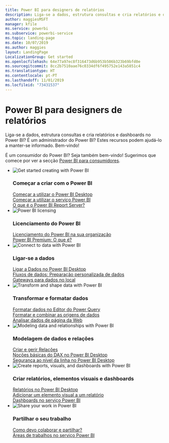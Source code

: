 ```yaml
---
title: Power BI para designers de relatórios
description: Liga-se a dados, estrutura consultas e cria relatórios e dashboards no Power BI? É um administrador do Power BI?
author: maggiesMSFT
manager: kfile
ms.service: powerbi
ms.subservice: powerbi-service
ms.topic: landing-page
ms.date: 10/07/2019
ms.author: maggies
layout: LandingPage
LocalizationGroup: Get started
ms.openlocfilehash: 64e77a97ec8f316473d6b953b506b323b69bfd0e
ms.sourcegitcommit: 8cc2b7510aae76c0334df6f495752e143a5851c4
ms.translationtype: HT
ms.contentlocale: pt-PT
ms.lasthandoff: 11/01/2019
ms.locfileid: "73431537"
---
```

# <a name="power-bi-for-report-designers"></a>Power BI para designers de relatórios

Liga-se a dados, estrutura consultas e cria relatórios e dashboards no Power BI? É um administrador do Power BI? Estes recursos podem ajudá-lo a manter-se informado. Bem-vindo!

É um consumidor do Power BI? Seja também bem-vindo! Sugerimos que comece por ver a secção [Power BI para consumidores](consumer/power-bi-consumer-landing.md).

<ul class="panelContent cardsF"> 
            <li> 
                  <div class="cardSize"> 
                        <div class="cardPadding"> 
                              <div class="card"> 
                                    <div class="cardImageOuter">
                                          <div class="cardImage">
                                                <img alt="Get started creating with Power BI" src="media/power-bi-creator-landing/power-bi-designer-get-started.svg" data-linktype="relative-path">
                                          </div>
                                    </div>
                                    <div class="cardText"> 
                                          <h3>Começar a criar com o Power BI</h3> 
                                          <p></p>
                                               <a href="desktop-what-is-desktop.md">Começar a utilizar o Power BI Desktop</a><br/> 
                                               <a href="fundamentals/power-bi-overview.md">Começar a utilizar o serviço Power BI</a><br/> 
                                               <a href="report-server/get-started.md">O que é o Power BI Report Server?</a>
                                    </div> 
                              </div> 
                        </div> 
                  </div> 
            </li>
            <li> 
                  <div class="cardSize"> 
                        <div class="cardPadding"> 
                              <div class="card"> 
                                    <div class="cardImageOuter">
                                          <div class="cardImage">
                                                <img alt="Power BI licensing" src="media/power-bi-creator-landing/power-bi-designer-licensing.svg" data-linktype="relative-path">
                                          </div>
                                    </div>
                                    <div class="cardText"> 
                                          <h3>Licenciamento do Power BI</h3> 
                                          <p></p>
                                                <a href="service-admin-licensing-organization.md">Licenciamento do Power BI na sua organização</a><br/> 
                                                <a href="service-premium-what-is.md">Power BI Premium: O que é?</a> 
                                    </div> 
                              </div> 
                        </div> 
                  </div> 
            </li>
            <li> 
                  <div class="cardSize"> 
                        <div class="cardPadding"> 
                              <div class="card"> 
                                    <div class="cardImageOuter">
                                          <div class="cardImage">
                                                <img alt="Connect to data with Power BI" src="media/power-bi-creator-landing/power-bi-designer-connect-data.svg" data-linktype="relative-path">
                                          </div>
                                    </div>
                                    <div class="cardText"> 
                                          <h3>Ligar-se a dados</h3> 
                                          <p></p>
                                                <a href="desktop-quickstart-connect-to-data.md">Ligar a Dados no Power BI Desktop</a><br/> 
                                                <a href="service-dataflows-overview.md">Fluxos de dados: Preparação personalizada de dados</a><br/> 
                                                <a href="service-gateway-onprem.md">Gateways para dados no local</a>
                                    </div> 
                              </div> 
                        </div> 
                  </div> 
            </li>
            <li> 
                  <div class="cardSize"> 
                        <div class="cardPadding"> 
                              <div class="card"> 
                                    <div class="cardImageOuter">
                                          <div class="cardImage">
                                                <img alt="Transform and shape data with Power BI" src="media/power-bi-creator-landing/power-bi-designer-transform-shape-data.svg" data-linktype="relative-path">
                                          </div>
                                    </div>
                                    <div class="cardText"> 
                                          <h3>Transformar e formatar dados</h3> 
                                          <p></p>
                                                <a href="desktop-common-query-tasks.md">Formatar dados no Editor do Power Query</a><br/> 
                                                <a href="desktop-shape-and-combine-data.md">Formatar e combinar as origens de dados</a><br/> 
                                                <a href="desktop-tutorial-importing-and-analyzing-data-from-a-web-page.md">Analisar dados de página da Web</a>
                                    </div> 
                              </div> 
                        </div> 
                  </div> 
            </li>
            <li> 
                  <div class="cardSize"> 
                        <div class="cardPadding"> 
                              <div class="card"> 
                                    <div class="cardImageOuter">
                                          <div class="cardImage">
                                                <img alt="Modeling data and relationships with Power BI" src="media/power-bi-creator-landing/power-bi-designer-modeling-data-relationships.svg" data-linktype="relative-path">
                                          </div>
                                    </div>
                                    <div class="cardText"> 
                                          <h3>Modelagem de dados e relações</h3> 
                                          <p></p>
                                                <a href="desktop-create-and-manage-relationships.md">Criar e gerir Relações</a><br/>
                                                <a href="desktop-quickstart-learn-dax-basics.md">Noções básicas do DAX no Power BI Desktop</a><br/> 
                                                <a href="service-admin-rls.md">Segurança ao nível da linha no Power BI Desktop</a> 
                                    </div> 
                              </div> 
                        </div> 
                  </div> 
            </li>
            <li> 
                  <div class="cardSize"> 
                        <div class="cardPadding"> 
                              <div class="card"> 
                                    <div class="cardImageOuter">
                                          <div class="cardImage">
                                                <img alt="Create reports, visuals, and dashboards with Power BI" src="media/power-bi-creator-landing/power-bi-designer-create-reports-visuals-dashboards.svg" data-linktype="relative-path">
                                          </div>
                                    </div>
                                    <div class="cardText"> 
                                          <h3>Criar relatórios, elementos visuais e dashboards</h3> 
                                          <p></p>
                                                <a href="desktop-report-view.md">Relatórios no Power BI Desktop</a><br/> 
                                                <a href="power-bi-report-add-visualizations-i.md">Adicionar um elemento visual a um relatório</a><br/> 
                                                <a href="service-dashboard-create.md">Dashboards no serviço Power BI</a>
                                    </div> 
                              </div> 
                        </div> 
                  </div> 
            </li>
            <li> 
                  <div class="cardSize"> 
                        <div class="cardPadding"> 
                              <div class="card"> 
                                    <div class="cardImageOuter">
                                          <div class="cardImage">
                                                <img alt="Share your work in Power BI" src="media/power-bi-creator-landing/power-bi-designer-share-work.svg" data-linktype="relative-path">
                                          </div>
                                    </div>
                                    <div class="cardText"> 
                                          <h3>Partilhar o seu trabalho</h3> 
                                          <p></p>
                                                <a href="service-how-to-collaborate-distribute-dashboards-reports.md">Como devo colaborar e partilhar?</a><br/>
                                                <a href="service-create-workspaces.md">Áreas de trabalhos no serviço Power BI</a> 
                                    </div> 
                              </div> 
                        </div> 
                  </div> 
            </li>
</ul>




